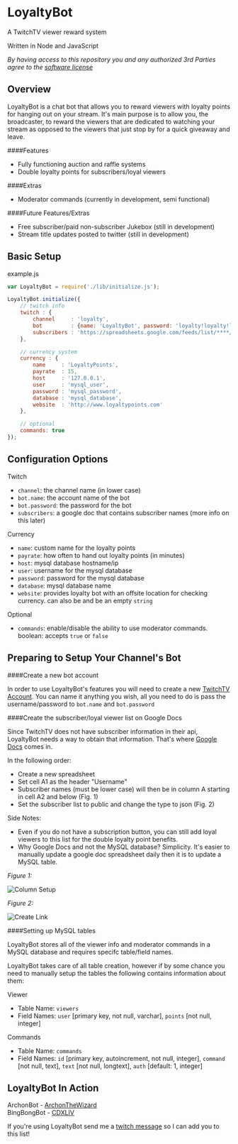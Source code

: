LoyaltyBot
=========

A TwitchTV viewer reward system

Written in Node and JavaScript

*By having access to this repository you and any authorized 3rd Parties agree to the [software license](https://github.com/SupremoRTD/LoyaltyBot/blob/master/License.md#software-license-for-loyaltybot)*

Overview
--------

LoyaltyBot is a chat bot that allows you to reward viewers with loyalty points for hanging out on your stream. It's
main purpose is to allow you, the broadcaster, to reward the viewers that are dedicated to watching your stream as
opposed to the viewers that just stop by for a quick giveaway and leave.

####Features

- Fully functioning auction and raffle systems
- Double loyalty points for subscribers/loyal viewers

####Extras

- Moderator commands (currently in development, semi functional)

####Future Features/Extras

- Free subscriber/paid non-subscriber Jukebox (still in development)
- Stream title updates posted to twitter (still in development)

Basic Setup
-----------

example.js

````javascript
var LoyaltyBot = require('./lib/initialize.js');

LoyaltyBot.initialize({
    // twitch info
    twitch : {
        channel     : 'loyalty',
        bot         : {name: 'LoyaltyBot', password: 'loyalty!loyalty!loyalty!'},
        subscribers : 'https://spreadsheets.google.com/feeds/list/****/od6/public/basic?alt=json'
    },

    // currency system
    currency : {
        name     : 'LoyaltyPoints',
        payrate  : 15,
        host     : '127.0.0.1',
        user     : 'mysql_user',
        password : 'mysql_password',
        database : 'mysql_database',
        website  : 'http://www.loyaltypoints.com'
    },

    // optional
    commands: true
});
````

Configuration Options
---------------------
Twitch

- ````channel````: the channel name (in lower case)
- ````bot.name````: the account name of the bot
- ````bot.password````: the password for the bot
- ````subscribers````: a google doc that contains subscriber names (more info on this later)

Currency

- ````name````: custom name for the loyalty points
- ````payrate````: how often to hand out loyalty points (in minutes)
- ````host````: mysql database hostname/ip
- ````user````: username for the mysql database
- ````password````: password for the mysql database
- ````database````: mysql database name
- ````website````: provides loyalty bot with an offsite location for checking currency. can also be and be an empty ````string````

Optional

- ````commands````: enable/disable the ability to use moderator commands. boolean: accepts ````true```` or ````false````

Preparing to Setup Your Channel's Bot
-------------------------------------

####Create a new bot account

In order to use LoyaltyBot's features you will need to create a new [TwitchTV Account](http://www.twitch.tv/signup). You can name it anything
you wish, all you need to do is pass the username/password to ````bot.name```` and ````bot.password````

####Create the subscriber/loyal viewer list on Google Docs

Since TwitchTV does not have subscriber information in their api, LoyaltyBot needs a way to obtain that information.
That's where [Google Docs](http://docs.google.com/) comes in.

In the following order:

- Create a new spreadsheet
- Set cell A1 as the header "Username"
- Subscriber names (must be lower case) will then be in column A starting in cell A2 and below (Fig. 1)
- Set the subscriber list to public and change the type to json (Fig. 2)

Side Notes:

- Even if you do not have a subscription button, you can still add loyal viewers to this list for the double loyalty point benefits.
- Why Google Docs and not the MySQL database? Simplicity. It's easier to manually update a google doc spreadsheet daily
then it is to update a MySQL table.

*Figure 1:*

![Column Setup](http://i.imgur.com/eyQOwGz.jpg)

*Figure 2:*

![Create Link](http://i.imgur.com/jDU9xOR.jpg)

####Setting up MySQL tables

LoyaltyBot stores all of the viewer info and moderator commands in a MySQL database and requires specifc table/field names.

LoyaltyBot takes care of all table creation, however if by some chance you need to manually setup the tables the following
contains information about them:

Viewer
- Table Name: ````viewers````
- Field Names: ````user```` [primary key, not null, varchar], ````points```` [not null, integer]

Commands
- Table Name: ````commands````
- Field Names: ````id```` [primary key, autoincrement, not null, integer], ````command```` [not null, text], ````text```` [not null, longtext], ````auth```` [default: 1, integer]

LoyaltyBot In Action
--------------------
ArchonBot - [ArchonTheWizard](http://www.twitch.tv/archonthewizard)  
BingBongBot - [CDXLIV](http://www.twitch.tv/cdxliv)

If you're using LoyaltyBot send me a [twitch message](http://www.twitch.tv/message/compose?to=rvca18) so I can add you to this list!